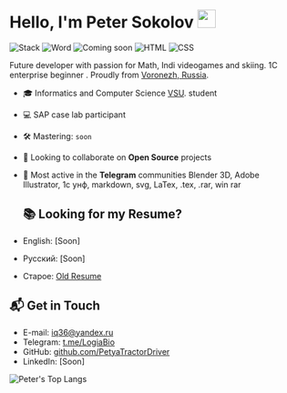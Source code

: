 # Hello, I'm Peter Sokolov <img src="https://github.com/blackcater/blackcater/raw/main/images/Hi.gif" height="32"/></h1>
![Stack](https://img.shields.io/badge/My_stack-➡-brightgreen) 
![Word](https://img.shields.io/badge/Word--%230769AD?logo=Word)
![Coming soon](https://img.shields.io/badge/Excel--%23fc790a?logo=java)
![HTML](https://img.shields.io/badge/HTML--%23e54c21?logo=html5)
![CSS](https://img.shields.io/badge/CSS--%23264de4?logo=css3)

Future developer with passion for Math, Indi videogames and skiing. 1С enterprise beginner . Proudly from [Voronezh, Russia](https://goo.gl/maps/cCJ1wm4rjbpMRgNm9).
- 🎓 Informatics and Computer Science [VSU](https://en.wikipedia.org/wiki/Voronezh_State_University). student
- 💻 SAP case lab participant 
- 🛠 Mastering: `soon`
- 👯 Looking to collaborate on **Open Source** projects
- 💬 Most active in the **Telegram** communities Blender 3D, Adobe Illustrator, 1с унф, markdown, svg, LaTex, .tex, .rar, win rar

  ## 📚 Looking for my Resume?
- English: [Soon]
- Русский: [Soon]
- Старое: [Old Resume](https://github.com/PetyaTractorDriver/PetyaTractorDriver/blob/main/Resume%20(Old).pdf)

## 📬 Get in Touch

- E-mail: [iq36@yandex.ru](mailto:iq36@yandex.ru)
- Telegram: [t.me/LogiaBio](https://t.me/LogiaBio)
- GitHub: [github.com/PetyaTractorDriver](https://github.com/PetyaTractorDriver)
- LinkedIn: [Soon]
  
![Peter's Top Langs](https://github-readme-stats.vercel.app/api/top-langs/?username=ntpv&layout=compact&hide_border=true&theme=nord&langs_count=10&exclude_repo=agrosmart&hide=typescript)


<!--
**PetyaTractorDriver/PetyaTractorDriver** is a ✨ _special_ ✨ repository because its `README.md` (this file) appears on your GitHub profile.

Here are some ideas to get you started:

- 🔭 I’m currently working on ...
- 🌱 I’m currently learning ...
- 👯 I’m looking to collaborate on ...
- 🤔 I’m looking for help with ...
- 💬 Ask me about ...
- 📫 How to reach me: ...
- 😄 Pronouns: ...
- ⚡ Fun fact: ...
-->
